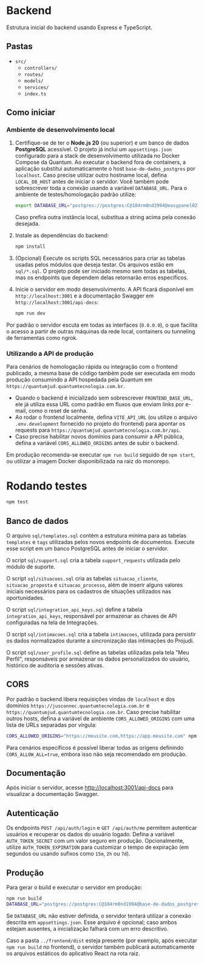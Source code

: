 # Backend

Estrutura inicial do backend usando Express e TypeScript.

## Pastas
- `src/`
  - `controllers/`
  - `routes/`
  - `models/`
  - `services/`
  - `index.ts`

## Como iniciar

### Ambiente de desenvolvimento local

1. Certifique-se de ter o **Node.js 20** (ou superior) e um banco de dados
   **PostgreSQL** acessível. O projeto já inclui um `appsettings.json`
   configurado para a stack de desenvolvimento utilizada no Docker Compose da
   Quantum. Ao executar o backend fora de containers, a aplicação substitui
   automaticamente o host `base-de-dados_postgres` por `localhost`.
   Caso precise utilizar outro hostname local, defina `LOCAL_DB_HOST` antes de
   iniciar o servidor. Você também pode sobrescrever toda a conexão usando a
   variável `DATABASE_URL`. Para o ambiente de testes/homologação padrão
   utilize:

   ```bash
   export DATABASE_URL="postgres://postgres:C@104rm0nd1994@easypanel02.quantumtecnologia.com.br:5438/quantumtecnologia?sslmode=disable"
   ```

   Caso prefira outra instância local, substitua a string acima pela conexão
   desejada.

2. Instale as dependências do backend:

   ```bash
   npm install
   ```

3. (Opcional) Execute os scripts SQL necessários para criar as tabelas usadas
   pelos módulos que deseja testar. Os arquivos estão em `sql/*.sql`. O
   projeto pode ser iniciado mesmo sem todas as tabelas, mas os endpoints que
   dependem delas retornarão erros específicos.
4. Inicie o servidor em modo desenvolvimento. A API ficará disponível em
   `http://localhost:3001` e a documentação Swagger em
   `http://localhost:3001/api-docs`:

   ```bash
   npm run dev
   ```

Por padrão o servidor escuta em todas as interfaces (`0.0.0.0`), o que facilita
o acesso a partir de outras máquinas da rede local, containers ou tunneling
de ferramentas como ngrok.

### Utilizando a API de produção

Para cenários de homologação rápida ou integração com o frontend publicado, a
mesma base de código também pode ser executada em modo produção consumindo a
API hospedada pela Quantum em `https://quantumjud.quantumtecnologia.com.br`.

- Quando o backend é inicializado sem sobrescrever `FRONTEND_BASE_URL`, ele já
  utiliza essa URL como padrão em fluxos que enviam links por e-mail, como o
  reset de senha.
- Ao rodar o frontend localmente, defina `VITE_API_URL` (ou utilize o arquivo
  `.env.development` fornecido no projeto do frontend) para apontar os
  requests para `https://quantumjud.quantumtecnologia.com.br/api`.
- Caso precise habilitar novos domínios para consumir a API pública, defina a
  variável `CORS_ALLOWED_ORIGINS` antes de subir o backend.

Em produção recomenda-se executar `npm run build` seguido de `npm start`, ou
utilizar a imagem Docker disponibilizada na raiz do monorepo.

# Rodando testes

```bash
npm test
```

## Banco de dados

O arquivo `sql/templates.sql` contém a estrutura mínima para as tabelas `templates` e `tags` utilizadas pelos novos endpoints de documentos. Execute esse script em um banco PostgreSQL antes de iniciar o servidor.

O script `sql/support.sql` cria a tabela `support_requests` utilizada pelo módulo de suporte.

O script `sql/situacoes.sql` cria as tabelas `situacao_cliente`, `situacao_proposta` e `situacao_processo`, além de inserir alguns valores iniciais necessários para os cadastros de situações utilizados nas oportunidades.

O script `sql/integration_api_keys.sql` define a tabela `integration_api_keys`, responsável por armazenar as chaves de API configuradas na tela de Integrações.

O script `sql/intimacoes.sql` cria a tabela `intimacoes`, utilizada para
persistir os dados normalizados durante a sincronização das intimações do
Projudi.

O script `sql/user_profile.sql` define as tabelas utilizadas pela tela "Meu
Perfil", responsáveis por armazenar os dados personalizados do usuário,
histórico de auditoria e sessões ativas.

## CORS

Por padrão o backend libera requisições vindas de `localhost` e dos domínios `https://jusconnec.quantumtecnologia.com.br` e `https://quantumjud.quantumtecnologia.com.br`. Caso precise habilitar outros hosts, defina a variável de ambiente `CORS_ALLOWED_ORIGINS` com uma lista de URLs separadas por vírgula:

```bash
CORS_ALLOWED_ORIGINS="https://meusite.com,https://app.meusite.com" npm start
```

Para cenários específicos é possível liberar todas as origens definindo `CORS_ALLOW_ALL=true`, embora isso não seja recomendado em produção.

## Documentação
Após iniciar o servidor, acesse [http://localhost:3001/api-docs](http://localhost:3001/api-docs) para visualizar a documentação Swagger.

## Autenticação

Os endpoints `POST /api/auth/login` e `GET /api/auth/me` permitem autenticar usuários e recuperar os dados do usuário logado.
Defina a variável `AUTH_TOKEN_SECRET` com um valor seguro em produção. Opcionalmente, utilize `AUTH_TOKEN_EXPIRATION` para
customizar o tempo de expiração (em segundos ou usando sufixos como `15m`, `2h` ou `7d`).

## Produção

Para gerar o build e executar o servidor em produção:

```bash
npm run build
DATABASE_URL="postgres://postgres:C@104rm0nd1994@base-de-dados_postgres:5432/quantumtecnologia?sslmode=disable" npm start
```

Se `DATABASE_URL` não estiver definida, o servidor tentará utilizar a conexão
descrita em `appsettings.json`. Esse arquivo é opcional; caso ambos estejam
ausentes, a inicialização falhará com um erro descritivo.

Caso a pasta `../frontend/dist` esteja presente (por exemplo, após executar
`npm run build` no frontend), o servidor também publicará automaticamente os
arquivos estáticos do aplicativo React na rota raiz.
